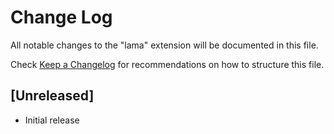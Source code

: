 # Change Log

All notable changes to the "lama" extension will be documented in this file.

Check [Keep a Changelog](http://keepachangelog.com/) for recommendations on how to structure this file.

## [Unreleased]

- Initial release